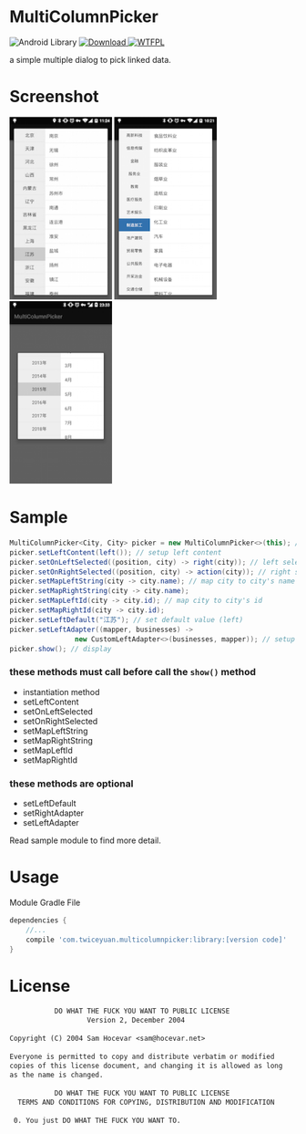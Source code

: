 # MultiColumnPicker

![Android Library](https://img.shields.io/badge/platform-android-green.svg)
[ ![Download](https://api.bintray.com/packages/twiceyuan/maven/MultiColumnPicker/images/download.svg) ](https://bintray.com/twiceyuan/maven/MultiColumnPicker/_latestVersion)
[ ![WTFPL](http://img.shields.io/badge/license-WTFPL-green.svg)](http://www.wtfpl.net/txt/copying/)

a simple multiple dialog to pick linked data.

Screenshot
===

<img src="Screenshot1.png" alt="Screenshot" style="width: 180px;"/>
<img src="Screenshot2.png" alt="Screenshot" style="width: 180px;"/>
<img src="Screenshot3.png" alt="Screenshot" style="width: 180px;"/>

Sample
===

```Java
MultiColumnPicker<City, City> picker = new MultiColumnPicker<>(this); // instantiation
picker.setLeftContent(left()); // setup left content
picker.setOnLeftSelected((position, city) -> right(city)); // left selected listener
picker.setOnRightSelected((position, city) -> action(city)); // right selected listener
picker.setMapLeftString(city -> city.name); // map city to city's name
picker.setMapRightString(city -> city.name);
picker.setMapLeftId(city -> city.id); // map city to city's id
picker.setMapRightId(city -> city.id);
picker.setLeftDefault("江苏"); // set default value (left)
picker.setLeftAdapter((mapper, businesses) ->
                new CustomLeftAdapter<>(businesses, mapper)); // setup custom adapter
picker.show(); // display
```

### these methods must call before call the `show()` method

* instantiation method
* setLeftContent
* setOnLeftSelected
* setOnRightSelected
* setMapLeftString
* setMapRightString
* setMapLeftId
* setMapRightId

### these methods are optional

* setLeftDefault
* setRightAdapter
* setLeftAdapter

Read sample module to find more detail.

Usage
===

Module Gradle File

```Groovy
dependencies {
    //...
    compile 'com.twiceyuan.multicolumnpicker:library:[version code]'
}
```

License
===

               DO WHAT THE FUCK YOU WANT TO PUBLIC LICENSE
                       Version 2, December 2004

    Copyright (C) 2004 Sam Hocevar <sam@hocevar.net>

    Everyone is permitted to copy and distribute verbatim or modified
    copies of this license document, and changing it is allowed as long
    as the name is changed.

               DO WHAT THE FUCK YOU WANT TO PUBLIC LICENSE
      TERMS AND CONDITIONS FOR COPYING, DISTRIBUTION AND MODIFICATION

     0. You just DO WHAT THE FUCK YOU WANT TO.
